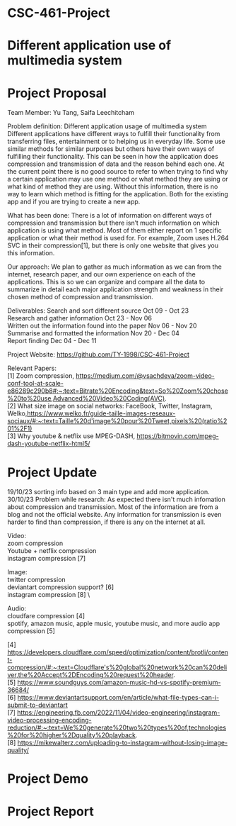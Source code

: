 # CSC-461-Project
# Different application use of multimedia system


# Project Proposal

Team Member: Yu Tang, Saifa Leechitcham

Problem definition: Different application usage of multimedia system
Different applications have different ways to fulfill their functionality from transferring files, entertainment or to helping us in everyday life. Some use similar methods for similar purposes but others have their own ways of fulfilling their functionality. This can be seen in how the application does compression and transmission of data and the reason behind each one. At the current point there is no good source to refer to when trying to find why a certain application may use one method or what method they are using or what kind of method they are using. Without this information, there is no way to learn which method is fitting for the application. Both for the existing app and if you are trying to create a new app.

What has been done:
There is a lot of information on different ways of compression and transmission but there isn’t much information on which application is using what method. Most of them either report on 1 specific application or what their method is used for. For example, Zoom uses H.264 SVC in their compression[1], but there is only one website that gives you this information.

Our approach:
 We plan to gather as much information as we can from the internet, research paper, and our own experience on each of the applications. This is so we can organize and compare all the data to summarize in detail each major application strength and weakness in their chosen method of compression and transmission.

Deliverables:
Search and sort different source                                                                 Oct 09 - Oct 23 \
Research and gather information                                                                  Oct 23 - Nov 06 \
Written out the information found into the paper		                                             Nov 06 - Nov 20 \
Summarise and formatted the information       		                                               Nov 20 - Dec 04 \
Report finding                                                                                   Dec 04 - Dec 11 

Project Website: 
https://github.com/TY-1998/CSC-461-Project

Relevant Papers: \
[1] Zoom compression,
https://medium.com/@vsachdeva/zoom-video-conf-tool-at-scale-e86289c290b8#:~:text=Bitrate%20Encoding&text=So%20Zoom%20chose%20to%20use,Advanced%20Video%20Coding(AVC). \
[2] What size image on social networks: FaceBook, Twitter, Instagram, Welko,https://www.welko.fr/guide-taille-images-reseaux-sociaux/#:~:text=Taille%20d'image%20pour%20Tweet,pixels%20(ratio%201%2F1) \
[3] Why youtube & netflix use MPEG-DASH,
https://bitmovin.com/mpeg-dash-youtube-netflix-html5/ 





# Project Update  

19/10/23 sorting info based on 3 main type and add more application. \
30/10/23 Problem while research: As expected there isn't much infomation about compression and transmission. Most of the information are from a blog and not the official website. Any information for transmission is even harder to find than compression, if there is any on the internet at all.

Video: \
zoom compression \
Youtube + netflix compression \
instagram compression [7]

Image: \
twitter compression \
deviantart compression support? [6]\
instagram compression [8] \

Audio: \
cloudfare compression [4] \
spotify, amazon music, apple music, youtube music, and more audio app compression [5]


[4] https://developers.cloudflare.com/speed/optimization/content/brotli/content-compression/#:~:text=Cloudflare's%20global%20network%20can%20deliver,the%20Accept%2DEncoding%20request%20header. \
[5] https://www.soundguys.com/amazon-music-hd-vs-spotify-premium-36684/ \
[6] https://www.deviantartsupport.com/en/article/what-file-types-can-i-submit-to-deviantart \
[7] https://engineering.fb.com/2022/11/04/video-engineering/instagram-video-processing-encoding-reduction/#:~:text=We%20generate%20two%20types%20of,technologies%20for%20higher%2Dquality%20playback. \
[8] https://mikewalterz.com/uploading-to-instagram-without-losing-image-quality/


# Project Demo



# Project Report 
